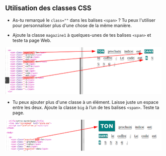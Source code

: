 ## Utilisation des classes CSS

+ As-tu remarqué le `class=""` dans les balises `<span>` ? Tu peux l'utiliser pour personnaliser plus d'une chose de la même manière.

+ Ajoute la classe `magazine1` à quelques-unes de tes balises `<span>` et teste ta page Web.

![capture d'écran](images/letter-magazine1.png)

+ Tu peux ajouter plus d'une classe à un élément. Laisse juste un espace entre les deux. Ajoute la classe `big` à l’un de tes balises `<span>`. Teste ta page. 

![capture d'écran](images/letter-big.png)